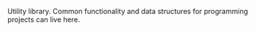 Utility library. 
Common functionality and data structures for programming projects can live here. 
